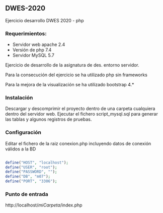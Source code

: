 ## DWES-2020
Ejercicio desarrollo DWES 2020  - php

### Requerimientos:
 - Servidor web apache 2.4
 - Versión de php 7.4
 - Servidor MySQL 5.7

Ejercicio de desarrollo de la asignatura de des. entorno servidor.

Para la consecución del ejercicio se ha utilizado php sin frameworks

Para la mejora de la visualización se ha utilizado bootstrap 4.*

### Instalación

Descargar y descomprimir el proyecto dentro de una carpeta cualquiera dentro del servidor web.
Ejecutar el fichero script_mysql.sql para generar las tablas y algunos registros de pruebas.

### Configuración

Editar el fichero de la raiz conexion.php incluyendo datos de conexión válidos a la BD

```php

define("HOST", "localhost");
define("USER", "root");
define("PASSWORD", "");
define("DB", "m07");
define("PORT", "3306");

```

### Punto de entrada
http://localhost/*miCarpeta*/index.php
